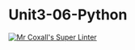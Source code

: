 # Unit3-06-Python
[![Mr Coxall's Super Linter](https://github.com/ICS3U-Programming-PeterS/Unit3-06-Python/workflows/Mr%20Coxall's%20Super%20Linter/badge.svg)](https://github.com/ICS3U-Programming-PeterS/Unit3-06-Python/actions/)
